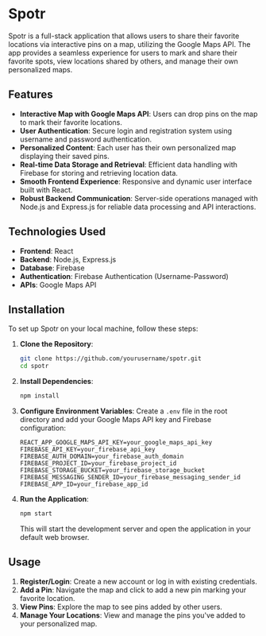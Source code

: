 # Spotr

Spotr is a full-stack application that allows users to share their favorite locations via interactive pins on a map, utilizing the Google Maps API. The app provides a seamless experience for users to mark and share their favorite spots, view locations shared by others, and manage their own personalized maps.

## Features

- **Interactive Map with Google Maps API**: Users can drop pins on the map to mark their favorite locations.
- **User Authentication**: Secure login and registration system using username and password authentication.
- **Personalized Content**: Each user has their own personalized map displaying their saved pins.
- **Real-time Data Storage and Retrieval**: Efficient data handling with Firebase for storing and retrieving location data.
- **Smooth Frontend Experience**: Responsive and dynamic user interface built with React.
- **Robust Backend Communication**: Server-side operations managed with Node.js and Express.js for reliable data processing and API interactions.

## Technologies Used

- **Frontend**: React
- **Backend**: Node.js, Express.js
- **Database**: Firebase
- **Authentication**: Firebase Authentication (Username-Password)
- **APIs**: Google Maps API

## Installation

To set up Spotr on your local machine, follow these steps:

1. **Clone the Repository**:
    ```bash
    git clone https://github.com/yourusername/spotr.git
    cd spotr
    ```

2. **Install Dependencies**:
    ```bash
    npm install
    ```

3. **Configure Environment Variables**:
    Create a `.env` file in the root directory and add your Google Maps API key and Firebase configuration:
    ```env
    REACT_APP_GOOGLE_MAPS_API_KEY=your_google_maps_api_key
    FIREBASE_API_KEY=your_firebase_api_key
    FIREBASE_AUTH_DOMAIN=your_firebase_auth_domain
    FIREBASE_PROJECT_ID=your_firebase_project_id
    FIREBASE_STORAGE_BUCKET=your_firebase_storage_bucket
    FIREBASE_MESSAGING_SENDER_ID=your_firebase_messaging_sender_id
    FIREBASE_APP_ID=your_firebase_app_id
    ```

4. **Run the Application**:
    ```bash
    npm start
    ```

    This will start the development server and open the application in your default web browser.

## Usage

1. **Register/Login**: Create a new account or log in with existing credentials.
2. **Add a Pin**: Navigate the map and click to add a new pin marking your favorite location.
3. **View Pins**: Explore the map to see pins added by other users.
4. **Manage Your Locations**: View and manage the pins you've added to your personalized map.
